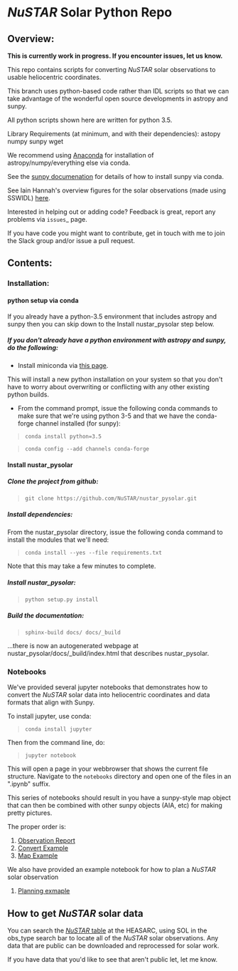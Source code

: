 # *NuSTAR* Solar Python Repo

## Overview:

**This is currently work in progress. If you encounter issues, let us know.**

This repo contains scripts for converting *NuSTAR* solar observations to usable
heliocentric coordinates.

This branch uses python-based code rather than IDL scripts so that we can take advantage
of the wonderful open source developments in astropy and sunpy.

All python scripts shown here are written for python 3.5.

Library Requirements (at minimum, and with their dependencies):
  astopy
  numpy
  sunpy
  wget

We recommend using [Anaconda](https://www.continuum.io/downloads) for installation
of astropy/numpy/everything else via conda.

See the [sunpy documenation](http://sunpy.org) for details of how to install sunpy
via conda.

See Iain Hannah's overview figures for the solar observations (made using SSWIDL)
[here](http://ianan.github.io/nsigh_all/).

Interested in helping out or adding code? Feedback is great, report any problems via 
`issues`_ page.

If you have code you might want to contribute, get in touch with me to join the Slack
group and/or issue a pull request.

## Contents: 

### Installation:

#### python setup via conda

If you already have a python-3.5 environment that includes astropy and sunpy then you can
skip down to the Install nustar_pysolar step below.

##### If you don't already have a python environment with astropy and sunpy, do the following:

* Install miniconda via [this page](https://conda.io/docs/install/quick.html).

This will install a new python installation on your system so that you don't have
to worry about overwriting or conflicting with any other existing python builds.

* From the command prompt, issue the following conda commands to make sure that
we're using python 3-5 and that we have the conda-forge channel installed (for sunpy):

> `conda install python=3.5`

> `conda config --add channels conda-forge`

#### Install nustar_pysolar

##### Clone the project from github:
> `git clone https://github.com/NuSTAR/nustar_pysolar.git`

##### Install dependencies:

From the nustar_pysolar directory, issue the following conda command to install the
modules that we'll need:

> `conda install --yes --file requirements.txt`

Note that this may take a few minutes to complete.

##### Install nustar_pysolar:

> `python setup.py install`

##### Build the documentation:

> `sphinx-build docs/ docs/_build`

...there is now an autogenerated webpage at nustar_pysolar/docs/\_build/index.html that
describes nustar\_pysolar.


### Notebooks

We've provided several jupyter notebooks that demonstrates how to convert the *NuSTAR*
solar data into heliocentric coordinates and data formats that align with Sunpy.

To install jupyter, use conda:

> `conda install jupyter`

Then from the command line, do:

> `jupyter notebook`

This will open a page in your webbrowser that shows the current file structure. Navigate
to the `notebooks` directory and open one of the files in an ".ipynb" suffix.

This series of notebooks should result in you have a sunpy-style map object that can
then be combined with other sunpy objects (AIA, etc) for making pretty pictures.

The proper order is:

1. [Observation Report](notebooks/Observation_Report.ipynb)
2. [Convert Example](notebooks/Convert_Example.ipynb)
3. [Map Example](notebooks/Map_Example.ipynb)

We also have provided an example notebook for how to plan a *NuSTAR* solar observation

1. [Planning exmaple](notebooks/Planning_Example.ipynb)

## How to get *NuSTAR* solar data

You can search the [*NuSTAR* table](https://heasarc.gsfc.nasa.gov/db-perl/W3Browse/w3table.pl?tablehead=name%3Dnumaster&Action=More+Options) at the HEASARC, using SOL in the obs_type search bar to locate all of the *NuSTAR* solar observations. Any data that are public can be downloaded and reprocessed for solar work.

If you have data that you'd like to see that aren't public let, let me know.





